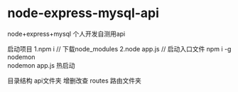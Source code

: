 # node-express-mysql-api
node+express+mysql
个人开发自测用api

启动项目
1.npm  i      // 下载node_modules
2.node app.js // 启动入口文件 
npm i -g nodemon  
nodemon app.js 热启动

目录结构
api文件夹  增删改查
routes     路由文件夹

